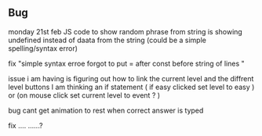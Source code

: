 ## Bug


monday 21st feb
JS code to show random phrase from string is showing undefined instead of daata from the string (could be a simple spelling/syntax error)

fix "simple syntax erroe forgot to put = after const before string of lines "


issue i am having is figuring out how to link the current level and the diffrent level buttons 
I am thinking an if statement ( if easy clicked set level to easy ) or (on mouse click set current level to event ? )


bug cant get animation to rest when correct answer is typed 

fix ....  ......?